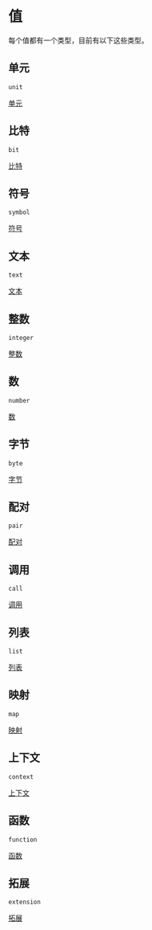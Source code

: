 # 值

每个值都有一个类型，目前有以下这些类型。

## 单元

`unit`

[单元](./值/单元.md)

## 比特

`bit`

[比特](./值/比特.md)

## 符号

`symbol`

[符号](./值/符号.md)

## 文本

`text`

[文本](./值/文本.md)

## 整数

`integer`

[整数](./值/整数.md)

## 数

`number`

[数](./值/数.md)

## 字节

`byte`

[字节](./值/字节.md)

## 配对

`pair`

[配对](./值/配对.md)

## 调用

`call`

[调用](./值/调用.md)

## 列表

`list`

[列表](./值/列表.md)

## 映射

`map`

[映射](./值/映射.md)

## 上下文

`context`

[上下文](./值/上下文.md)

## 函数

`function`

[函数](./值/函数.md)

## 拓展

`extension`

[拓展](./值/拓展.md)
